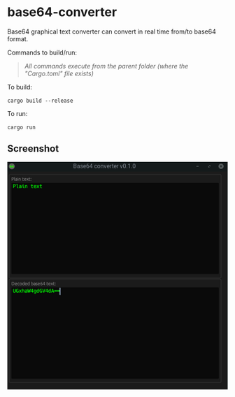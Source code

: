 # base64-converter
Base64 graphical text converter can convert in real time from/to base64 format.

Commands to build/run:

>_All commands execute from the parent folder (where the "Cargo.toml" file exists)_

To build: 
```shell
cargo build --release
```

To run: 
```shell
cargo run
```
## Screenshot
![intro](screenshots/01.png)
